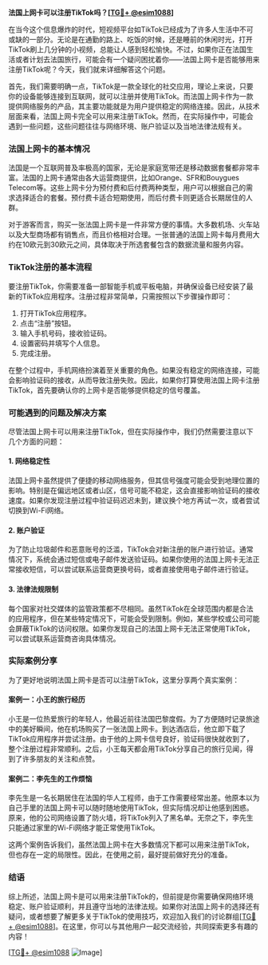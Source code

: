**法国上网卡可以注册TikTok吗？[[TG💪+ @esim1088](https://t.me/s/esim1088)]**

在当今这个信息爆炸的时代，短视频平台如TikTok已经成为了许多人生活中不可或缺的一部分。无论是在通勤的路上、吃饭的时候，还是睡前的休闲时光，打开TikTok刷上几分钟的小视频，总能让人感到轻松愉快。不过，如果你正在法国生活或者计划去法国旅行，可能会有一个疑问困扰着你——法国上网卡是否能够用来注册TikTok呢？今天，我们就来详细解答这个问题。

首先，我们需要明确一点，TikTok是一款全球化的社交应用，理论上来说，只要你的设备能够连接到互联网，就可以注册并使用TikTok。而法国上网卡作为一款提供网络服务的产品，其主要功能就是为用户提供稳定的网络连接。因此，从技术层面来看，法国上网卡完全可以用来注册TikTok。然而，在实际操作中，可能会遇到一些问题，这些问题往往与网络环境、账户验证以及当地法律法规有关。

### 法国上网卡的基本情况

法国是一个互联网普及率极高的国家，无论是家庭宽带还是移动数据套餐都非常丰富。法国的上网卡通常由各大运营商提供，比如Orange、SFR和Bouygues Telecom等。这些上网卡分为预付费和后付费两种类型，用户可以根据自己的需求选择适合的套餐。预付费卡适合短期使用，而后付费卡则更适合长期居住的人群。

对于游客而言，购买一张法国上网卡是一件非常方便的事情。大多数机场、火车站以及大型商场都有销售点，而且价格相对合理。一张普通的法国上网卡每月费用大约在10欧元到30欧元之间，具体取决于所选套餐包含的数据流量和服务内容。

### TikTok注册的基本流程

要注册TikTok，你需要准备一部智能手机或平板电脑，并确保设备已经安装了最新的TikTok应用程序。注册过程非常简单，只需按照以下步骤操作即可：

1. 打开TikTok应用程序。
2. 点击“注册”按钮。
3. 输入手机号码，接收验证码。
4. 设置密码并填写个人信息。
5. 完成注册。

在整个过程中，手机网络扮演着至关重要的角色。如果没有稳定的网络连接，可能会影响验证码的接收，从而导致注册失败。因此，如果你打算使用法国上网卡注册TikTok，首先要确认你的上网卡是否能够提供稳定的信号覆盖。

### 可能遇到的问题及解决方案

尽管法国上网卡可以用来注册TikTok，但在实际操作中，我们仍然需要注意以下几个方面的问题：

#### 1. 网络稳定性
法国上网卡虽然提供了便捷的移动网络服务，但其信号强度可能会受到地理位置的影响。特别是在偏远地区或者山区，信号可能不稳定，这会直接影响验证码的接收速度。如果你发现注册过程中验证码迟迟未到，建议换个地方再试一次，或者尝试切换到Wi-Fi网络。

#### 2. 账户验证
为了防止垃圾邮件和恶意账号的泛滥，TikTok会对新注册的账户进行验证。通常情况下，系统会通过短信或电子邮件发送验证码。如果你使用的法国上网卡无法正常接收短信，可以尝试联系运营商更换号码，或者直接使用电子邮件进行验证。

#### 3. 法律法规限制
每个国家对社交媒体的监管政策都不尽相同。虽然TikTok在全球范围内都是合法的应用程序，但在某些特定情况下，可能会受到限制。例如，某些学校或公司可能会屏蔽TikTok的访问权限。如果你发现自己的法国上网卡无法正常使用TikTok，可以尝试联系运营商咨询具体情况。

### 实际案例分享

为了更好地说明法国上网卡是否可以注册TikTok，这里分享两个真实案例：

#### 案例一：小王的旅行经历
小王是一位热爱旅行的年轻人，他最近前往法国巴黎度假。为了方便随时记录旅途中的美好瞬间，他在机场购买了一张法国上网卡。到达酒店后，他立即下载了TikTok应用程序并尝试注册。由于他的上网卡信号良好，验证码很快就收到了，整个注册过程非常顺利。之后，小王每天都会用TikTok分享自己的旅行见闻，得到了许多朋友的关注和点赞。

#### 案例二：李先生的工作烦恼
李先生是一名长期居住在法国的华人工程师，由于工作需要经常出差。他原本以为自己手里的法国上网卡可以随时随地使用TikTok，但实际情况却让他感到困惑。原来，他的公司网络设置了防火墙，将TikTok列入了黑名单。无奈之下，李先生只能通过家里的Wi-Fi网络才能正常使用TikTok。

这两个案例告诉我们，虽然法国上网卡在大多数情况下都可以用来注册TikTok，但也存在一定的局限性。因此，在使用之前，最好提前做好充分的准备。

### 结语

综上所述，法国上网卡是可以用来注册TikTok的，但前提是你需要确保网络环境稳定、账户验证顺利，并且遵守当地的法律法规。如果你对法国上网卡的选择还有疑问，或者想要了解更多关于TikTok的使用技巧，欢迎加入我们的讨论群组[[TG💪+ @esim1088](https://t.me/s/esim1088)]。在这里，你可以与其他用户一起交流经验，共同探索更多有趣的内容！

[[TG💪+ @esim1088](https://t.me/s/esim1088) ![Image](https://i.postimg.cc/4NQfJmqS/Snipaste-2025-05-13-00-14-12.png)]